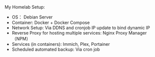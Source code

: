 My Homelab Setup:

* OS： Debian Server
* Container: Docker + Docker Compose
* Network Setup: Via DDNS and cronjob IP update to bind dynamic IP
* Reverse Proxy for hosting multiple services: Nginx Proxy Manager（NPM）
* Services (in containers): Immich, Plex, Portainer
* Scheduled automated backup: Via cron job
